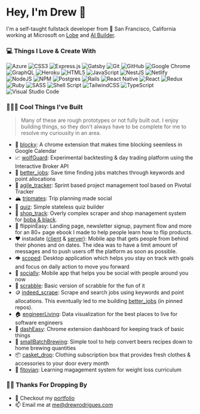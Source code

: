 # Hey, I'm Drew 👋
<p>I'm a self-taught fullstack developer from 🌁 San Francisco, California working at Microsoft on <a href="https://www.lobe.ai/">Lobe</a> and <a href="https://powerapps.microsoft.com/en-us/ai-builder">AI Builder</a>.</p>

### 💻 Things I Love & Create With
![Azure](https://img.shields.io/badge/azure-%230072C6.svg?style=for-the-badge&logo=microsoftazure&logoColor=white)
![CSS3](https://img.shields.io/badge/css3-%231572B6.svg?style=for-the-badge&logo=css3&logoColor=white)
![Express.js](https://img.shields.io/badge/express.js-%23404d59.svg?style=for-the-badge&logo=express&logoColor=%2361DAFB)
![Gatsby](https://img.shields.io/badge/Gatsby-%23663399.svg?style=for-the-badge&logo=gatsby&logoColor=white)
![Git](https://img.shields.io/badge/git-%23F05033.svg?style=for-the-badge&logo=git&logoColor=white)
![GitHub](https://img.shields.io/badge/github-%23121011.svg?style=for-the-badge&logo=github&logoColor=white)
![Google Chrome](https://img.shields.io/badge/Chrome-4285F4?style=for-the-badge&logo=GoogleChrome&logoColor=white)
![GraphQL](https://img.shields.io/badge/-GraphQL-E10098?style=for-the-badge&logo=graphql&logoColor=white)
![Heroku](https://img.shields.io/badge/heroku-%23430098.svg?style=for-the-badge&logo=heroku&logoColor=white)
![HTML5](https://img.shields.io/badge/html5-%23E34F26.svg?style=for-the-badge&logo=html5&logoColor=white)
![JavaScript](https://img.shields.io/badge/javascript-%23323330.svg?style=for-the-badge&logo=javascript&logoColor=%23F7DF1E)
![NestJS](https://img.shields.io/badge/nestjs-%23E0234E.svg?style=for-the-badge&logo=nestjs&logoColor=white)
![Netlify](https://img.shields.io/badge/netlify-%23000000.svg?style=for-the-badge&logo=netlify&logoColor=#00C7B7)
![NodeJS](https://img.shields.io/badge/node.js-6DA55F?style=for-the-badge&logo=node.js&logoColor=white)
![NPM](https://img.shields.io/badge/NPM-%23000000.svg?style=for-the-badge&logo=npm&logoColor=white)
![Postgres](https://img.shields.io/badge/postgres-%23316192.svg?style=for-the-badge&logo=postgresql&logoColor=white)
![Rails](https://img.shields.io/badge/rails-%23CC0000.svg?style=for-the-badge&logo=ruby-on-rails&logoColor=white)
![React Native](https://img.shields.io/badge/react_native-%2320232a.svg?style=for-the-badge&logo=react&logoColor=%2361DAFB)
![React](https://img.shields.io/badge/react-%2320232a.svg?style=for-the-badge&logo=react&logoColor=%2361DAFB)
![Redux](https://img.shields.io/badge/redux-%23593d88.svg?style=for-the-badge&logo=redux&logoColor=white)
![Ruby](https://img.shields.io/badge/ruby-%23CC342D.svg?style=for-the-badge&logo=ruby&logoColor=white)
![SASS](https://img.shields.io/badge/SASS-hotpink.svg?style=for-the-badge&logo=SASS&logoColor=white)
![Shell Script](https://img.shields.io/badge/shell_script-%23121011.svg?style=for-the-badge&logo=gnu-bash&logoColor=white)
![TailwindCSS](https://img.shields.io/badge/tailwindcss-%2338B2AC.svg?style=for-the-badge&logo=tailwind-css&logoColor=white)
![TypeScript](https://img.shields.io/badge/typescript-%23007ACC.svg?style=for-the-badge&logo=typescript&logoColor=white)
![Visual Studio Code](https://img.shields.io/badge/Visual%20Studio%20Code-0078d7.svg?style=for-the-badge&logo=visual-studio-code&logoColor=white)

### 🧑🏽‍💻 Cool Things I've Built
> Many of these are rough prototypes or not fully built out. I enjoy building things, so they don't always have to be complete for me to resolve my curiousity in an area.
- 🧱 [blocky](https://github.com/drewrodrigues/blocky): A chrome extension that makes time blocking seemless in Google Calendar
- 📈  [wolfGuard](https://github.com/drewrodrigues/wolfGuard): Experimental backtesting & day trading platform using the Interactive Broker API
- 📄 [better_jobs](better_jobs): Save time finding jobs matches through keywords and point allocations
- 👟 [agile_tracker](https://github.com/drewrodrigues/agile_tracker): Sprint based project management tool based on Pivotal Tracker
- 🏔 [tripmates](https://github.com/drewrodrigues/tripmates): Trip planning made social
- 📝 [quiz](https://github.com/drewrodrigues/quiz): Simple stateless quiz builder
- 🧋 [shop_track](https://github.com/drewrodrigues/shop_track): Overly complex scraper and shop management system for [boba & black](https://www.instagram.com/boba.and.black/?hl=en).
- 📗 flippinEasy: Landing page, newsletter signup, payment flow and more for an 80+ page ebook I made to help people learn how to flip products.
- ❤️ instadate ([client](https://github.com/drewrodrigues/instadate-client) & [server](https://github.com/drewrodrigues/instadate-api)): Mobile app that gets people from behind their phones and on dates. The idea was to have a limit amount of messages and to push users off the platform as soon as possible.
- 👁 [scoped](https://github.com/drewrodrigues/scoped): Desktop application which helps you stay on track with goals and focus on daily action to move you forward
- 👥 [socially](https://github.com/drewrodrigues/socially): Mobile app that helps you be social with people around you now
- 🧩 [scrabble](https://github.com/drewrodrigues/scrabble): Basic version of scrabble for the fun of it
- 🪙 [indeed_scrape](https://github.com/drewrodrigues/indeed_scrape): Scrape and search jobs using keywords and point allocations. This eventually led to me building [better_jobs](https://github.com/drewrodrigues/better_jobs) (in pinned repos).
- 🏠 [engineerLiving](https://github.com/drewrodrigues/engineerLiving): Data visualization for the best places to live for software engineers
- 📌 [dashEasy](https://github.com/drewrodrigues/dashEasy): Chrome extension dashboard for keeping track of basic things
- 🍺 [smallBatchBrewing](https://github.com/drewrodrigues/smallBatchBrewing/tree/master/src): Simple tool to help convert beers recipes down to home brewing quantities
- 📦 [casket_drop](https://github.com/drewrodrigues/casket_drop): Clothing subscription box that provides fresh clothes & accessories to your door every month
- 📏 [fitovian](https://github.com/drewrodrigues/fitovian): Learning magagement system for weight loss curriculum

### 👍🏽 Thanks For Dropping By
- 👀 Checkout my <a href="https://portfolio.drewrodrigues.com/" target="_blank">portfolio</a>
- 📫 Email me at <a href="mailto:me@drewrodrigues.com">me@drewrodrigues.com</a>
